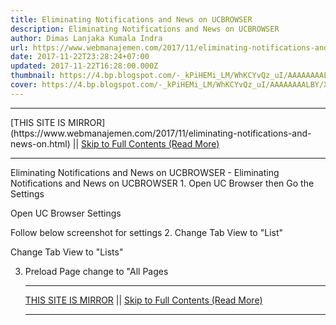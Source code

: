 ```yaml
---
title: Eliminating Notifications and News on UCBROWSER
description: Eliminating Notifications and News on UCBROWSER
author: Dimas Lanjaka Kumala Indra
url: https://www.webmanajemen.com/2017/11/eliminating-notifications-and-news-on.html
date: 2017-11-22T23:28:24+07:00
updated: 2017-11-22T16:28:00.000Z
thumbnail: https://4.bp.blogspot.com/-_kPiHEMi_LM/WhKCYvQz_uI/AAAAAAAALBY/XQhQggOobwQe8koB_YqLft3FeLj9jp8xgCEwYBhgL/s320/Screenshot_2017-11-20-15-17-10-330_com.UCMobile.intl.png
cover: https://4.bp.blogspot.com/-_kPiHEMi_LM/WhKCYvQz_uI/AAAAAAAALBY/XQhQggOobwQe8koB_YqLft3FeLj9jp8xgCEwYBhgL/s320/Screenshot_2017-11-20-15-17-10-330_com.UCMobile.intl.png
---
```


<hr/> [THIS SITE IS MIRROR](https://www.webmanajemen.com/2017/11/eliminating-notifications-and-news-on.html) || <a href="https://www.webmanajemen.com/2017/11/eliminating-notifications-and-news-on.html" rel="follow" class="button" id="read-more">Skip to Full Contents (Read More)</a> <hr/> Eliminating Notifications and News on UCBROWSER - Eliminating Notifications and News on UCBROWSER 1. Open UC Browser then Go the Settings


Open UC Browser Settings

Follow below screenshot for settings
2. Change Tab View to "List"


Change Tab View to "Lists"

3. Preload Page change to "All Pages <hr/> [THIS SITE IS MIRROR](https://www.webmanajemen.com/2017/11/eliminating-notifications-and-news-on.html) || <a href="https://www.webmanajemen.com/2017/11/eliminating-notifications-and-news-on.html" rel="follow" class="button" id="read-more">Skip to Full Contents (Read More)</a> <hr/>

<script>
    if (location.host.includes('dimaslanjaka12')) {
      location.replace('https://www.webmanajemen.com/2017/11/eliminating-notifications-and-news-on.html');
    }
  </script>